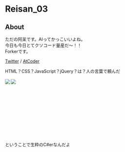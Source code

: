 # Reisan_03

## About
ただの阿呆です。AIってかっこいいよね。<br>
今日も今日とてクソコード量産だ～！！<br>
Forkerです。<br>

[Twitter](https://twitter.com/Reisan03_) / [AtCoder](https://atcoder.jp/users/Reisan03)

HTML？CSS？JavaScript？jQuery？は？人の言葉で頼んだ<br><br>
<a href="https://github.com/anuraghazra/github-readme-stats">
  <img align="left" src="https://github-readme-stats.vercel.app/api?username=Reisan03&count_private=true&show_icons=true" />
</a>
<a href="https://github.com/anuraghazra/github-readme-stats">
  <img align="left" src="https://github-readme-stats.vercel.app/api/top-langs/?username=Reisan03" />
</a>
<br><br><br><br><br><br><br><br><br><br><br><br>
ということで生粋のC#erなんだよ
